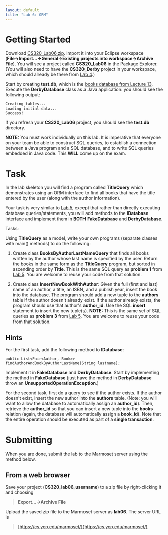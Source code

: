 ```yaml
---
layout: default
title: "Lab 6: ORM"
---
```


# Getting Started

Download [CS320\_Lab06.zip](CS320_Lab06.zip). Import it into your Eclipse workspace (**File&rarr;Import...&rarr;General&rarr;Existing projects into workspace&rarr;Archive File**). You will see a project called **CS320\_Lab06** in the Package Explorer.   (You will also need to have the **CS320_Derby** project in your workspace, which should already be there from [Lab 4](lab04.html).)

Start by creating **test.db**, which is the [books database from Lecture 13](../lectures/lecture13.html).  Execute the **DerbyDatabase** class as a Java application: you should see the following output:

    Creating tables...
    Loading initial data...
    Success!

If you refresh your **CS320_Lab06** project, you should see the **test.db** directory.

**NOTE:** You must work individually on this lab.  It is imperative that everyone on your team be able to construct SQL queries, to establish a connection between a Java program and a SQL database, and to write SQL queries embedded in Java code.  This **WILL** come up on the exam.

# Task

In the lab skeleton you will find a program called **TitleQuery** which demonstrates using an ORM interface to find all books that have the title entered by the user (along with the author information).

Your task is very similar to [Lab 5](lab05.html), except that rather than directly executing database queries/statements, you will add methods to the **IDatabase** interface and implement them in **BOTH** **FakeDatabase** and **DerbyDatabase**.

Tasks:

Using **TitleQuery** as a model, write your own programs (separate classes with main() methods) to do the following:

1. Create class **BooksByAuthorLastNameQuery** that finds all books written by the author whose last name is specified by the user. Return the books in the same form as the **TitleQuery** program, but sorted in ascending order by **Title**.  This is the same SQL query as **problem 1** from [Lab 5](lab05.html).  You are welcome to reuse your code from that solution.

2. Create class **InsertNewBookWithAuthor**: Given the full (first and last) name of an author, a title, an ISBN, and a publish year, insert the book into the database. The program should add a new tuple to the **authors** table if the author doesn't already exist. If the author already exists, the program should use that author's **author\_id**.  Use the SQL **insert** statement to insert the new tuple(s).  **NOTE:**  This is the same set of SQL queries as **problem 3** from [Lab 5](lab05.html).  You are welcome to reuse your code from that solution.

## Hints

For the first task, add the following method to **IDatabase**:

    public List<Pair<Author, Book>> findAuthorAndBookByAuthorLastName(String lastname);

Implement it in **FakeDatabase** and **DerbyDatabase**.  Start by implementing the method in **FakeDatabase** (just have the method in **DerbyDatabase** throw an **UnsupportedOperationException**.)

For the second task, first do a query to see if the author exists.  If the author doesn't exist, insert the new author into the **authors** table.  (Note: you will want to allow the database to automatically assign an **author\_id**).  Then, retrieve the **author\_id** so that you can insert a new tuple into the **books** relation (again, the database will automatically assign a **book\_id**).  Note that the entire operation should be executed as part of a **single transaction**.

Submitting
==========

When you are done, submit the lab to the Marmoset server using the method below.

From a web browser
------------------

Save your project (**CS320\_lab06\_username**) to a zip file by right-clicking it and choosing

> **Export...&rarr;Archive File**


Upload the saved zip file to the Marmoset server as **lab06**. The server URL is

> [https://cs.ycp.edu/marmoset/](https://cs.ycp.edu/marmoset/)
